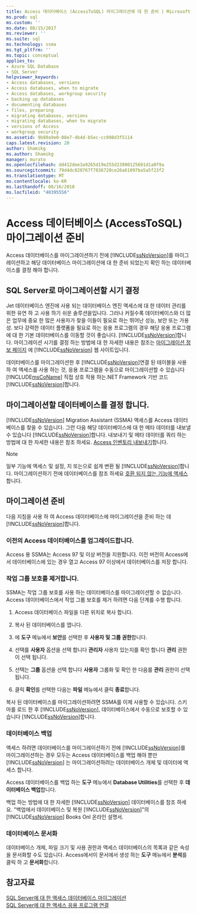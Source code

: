 ```yaml
---
title: Access 데이터베이스 (AccessToSQL) 마이그레이션에 대 한 준비 | Microsoft Docs
ms.prod: sql
ms.custom: ''
ms.date: 08/15/2017
ms.reviewer: ''
ms.suite: sql
ms.technology: ssma
ms.tgt_pltfrm: ''
ms.topic: conceptual
applies_to:
- Azure SQL Database
- SQL Server
helpviewer_keywords:
- Access databases, versions
- Access databases, when to migrate
- Access databases, workgroup security
- backing up databases
- documenting databases
- files, preparing
- migrating databases, versions
- migrating databases, when to migrate
- versions of Access
- workgroup security
ms.assetid: 9b80a9e0-08e7-4b4d-b5ec-cc998d3f5114
caps.latest.revision: 20
author: Shamikg
ms.author: Shamikg
manager: murato
ms.openlocfilehash: dd412dee3a9265d19e255d23900125691d1a0f9a
ms.sourcegitcommit: 79d4dc820767f7836720ce26a61097ba5a5f23f2
ms.translationtype: MT
ms.contentlocale: ko-KR
ms.lasthandoff: 08/16/2018
ms.locfileid: "40395556"
---
```

# <a name="preparing-access-databases-for-migration-accesstosql"></a>Access 데이터베이스 (AccessToSQL) 마이그레이션 준비
Access 데이터베이스를 마이그레이션하기 전에 [!INCLUDE[ssNoVersion](../../includes/ssnoversion-md.md)]를 마이그레이션하고 해당 데이터베이스 마이그레이션에 대 한 준비 되었는지 확인 하는 데이터베이스를 결정 해야 합니다.  
  
## <a name="determining-when-to-migrate-to-sql-server"></a>SQL Server로 마이그레이션할 시기 결정  
Jet 데이터베이스 엔진에 사용 되는 데이터베이스 엔진 액세스에 대 한 데이터 관리를 위한 유연 하 고 사용 하기 쉬운 솔루션을입니다. 그러나 커질수록 데이터베이스와 더 많은 업무에 중요 한 많은 사용자가 찾을 이들이 필요로 하는 뛰어난 성능, 보안 또는 가용성. 보다 강력한 데이터 플랫폼을 필요로 하는 응용 프로그램의 경우 해당 응용 프로그램에 대 한 기본 데이터베이스를 이동할 것이 좋습니다. [!INCLUDE[ssNoVersion](../../includes/ssnoversion-md.md)]합니다. 마이그레이션 시기를 결정 하는 방법에 대 한 자세한 내용은 참조는 [마이그레이션 정보 페이지](http://go.microsoft.com/fwlink/?LinkId=68571) 에 [!INCLUDE[ssNoVersion](../../includes/ssnoversion-md.md)] 웹 사이트입니다.  
  
데이터베이스를 마이그레이션한 후 [!INCLUDE[ssNoVersion](../../includes/ssnoversion-md.md)]연결 된 테이블을 사용 하 여 액세스를 사용 하는 것, 응용 프로그램을 수동으로 마이그레이션할 수 있습니다 [!INCLUDE[msCoName](../../includes/msconame_md.md)] 직접 상호 작용 하는.NET Framework 기반 코드 [!INCLUDE[ssNoVersion](../../includes/ssnoversion-md.md)]합니다.  
  
## <a name="determining-which-databases-to-migrate"></a>마이그레이션할 데이터베이스를 결정 합니다.  
[!INCLUDE[ssNoVersion](../../includes/ssnoversion-md.md)] Migration Assistant (SSMA) 액세스를 Access 데이터베이스를 찾을 수 있습니다. 그런 다음 해당 데이터베이스에 대 한 메타 데이터를 내보낼 수 있습니다 [!INCLUDE[ssNoVersion](../../includes/ssnoversion-md.md)]합니다. 내보내기 및 메타 데이터를 쿼리 하는 방법에 대 한 자세한 내용은 참조 하세요. [Access 인벤토리 내보내기](exporting-an-access-inventory-accesstosql.md)합니다.  

   > [!NOTE]
   > 일부 기능에 액세스 및 설정, 지 또는으로 쉽게 변환 될 [!INCLUDE[ssNoVersion](../../includes/ssnoversion-md.md)]합니다. 마이그레이션하기 전에 데이터베이스를 참조 하세요 [호환 되지 않는 기능에 액세스](incompatible-access-features-accesstosql.md)합니다.
  
## <a name="preparing-for-migration"></a>마이그레이션 준비  
다음 지침을 사용 하 여 Access 데이터베이스에 마이그레이션을 준비 하는 데 [!INCLUDE[ssNoVersion](../../includes/ssnoversion-md.md)]합니다.  
  
### <a name="upgrading-older-access-databases"></a>이전의 Access 데이터베이스를 업그레이드합니다.  
Access 용 SSMA는 Access 97 및 이상 버전을 지원합니다. 이전 버전의 Access에서 데이터베이스에 있는 경우 열고 Access 97 이상에서 데이터베이스를 저장 합니다.  
  
### <a name="removing-workgroup-protection"></a>작업 그룹 보호를 제거합니다.  
SSMA는 작업 그룹 보호를 사용 하는 데이터베이스를 마이그레이션할 수 없습니다. Access 데이터베이스에서 작업 그룹 보호를 제거 하려면 다음 단계를 수행 합니다.  
  
1.  Access 데이터베이스 파일을 다른 위치로 복사 합니다.  
  
2.  복사 된 데이터베이스를 엽니다.  
  
3.  에 **도구** 메뉴에서 **보안**를 선택한 후 **사용자 및 그룹 권한**합니다.  
  
4.  선택를 **사용자** 옵션을 선택 합니다 **관리자** 사용자 있는지를 확인 합니다 **관리** 권한이 선택 됩니다.  
  
5.  선택는 **그룹** 옵션을 선택 합니다 **사용자** 그룹화 및 확인 한 다음를 **관리** 권한이 선택 됩니다.  
  
6.  클릭 **확인**를 선택한 다음는 **파일** 메뉴에서 클릭 **종료**합니다.  
  
복사 된 데이터베이스를 마이그레이션하려면 SSMA를 이제 사용할 수 있습니다. 스키마를 로드 한 후 [!INCLUDE[ssNoVersion](../../includes/ssnoversion-md.md)], 데이터베이스에서 수동으로 보호할 수 있습니다 [!INCLUDE[ssNoVersion](../../includes/ssnoversion-md.md)]합니다.  
  
### <a name="backing-up-databases"></a>데이터베이스 백업  
액세스 하려면 데이터베이스를 마이그레이션하기 전에 [!INCLUDE[ssNoVersion](../../includes/ssnoversion-md.md)]를 마이그레이션하는 경우 모두는 Access 데이터베이스를 백업 해야 뿐만 [!INCLUDE[ssNoVersion](../../includes/ssnoversion-md.md)] 는 마이그레이션하려는 데이터베이스 개체 및 데이터에 액세스 합니다.  
  
Access 데이터베이스를 백업 하는 **도구** 메뉴에서 **Database Utilities**를 선택한 후 **데이터베이스 백업**합니다.  
  
백업 하는 방법에 대 한 자세한 [!INCLUDE[ssNoVersion](../../includes/ssnoversion-md.md)] 데이터베이스를 참조 하세요. "백업에서 데이터베이스 및 복원 [!INCLUDE[ssNoVersion](../../includes/ssnoversion-md.md)]"의 [!INCLUDE[ssNoVersion](../../includes/ssnoversion-md.md)] Books Onl 온라인 설명서.  
  
### <a name="documenting-databases"></a>데이터베이스 문서화  
데이터베이스 개체, 파일 크기 및 사용 권한과 액세스 데이터베이스의 목록과 같은 속성을 문서화할 수도 있습니다. Access에서이 문서에서 생성 하는 **도구** 메뉴에서 **분석**를 클릭 하 고 **문서화**합니다.  
  
## <a name="see-also"></a>참고자료  
[SQL Server에 대 한 액세스 데이터베이스 마이그레이션](migrating-access-databases-to-sql-server-azure-sql-db-accesstosql.md)  
[SQL Server에 대 한 액세스 응용 프로그램 연결](linking-access-applications-to-sql-server-azure-sql-db-accesstosql.md)
